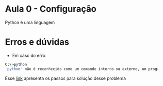 # Aula 0 - Configuração

Python é uma linguagem


# Erros e dúvidas
* Em caso do erro:
``` bash
C:\>python
'python' não é reconhecido como um comando interno ou externo, um programa operável ou um arquivo em lotes.
```

Esse [link](https://dicasdepython.com.br/resolvido-python-nao-e-reconhecido-como-um-comando-interno/) apresenta os passos para solução desse problema
